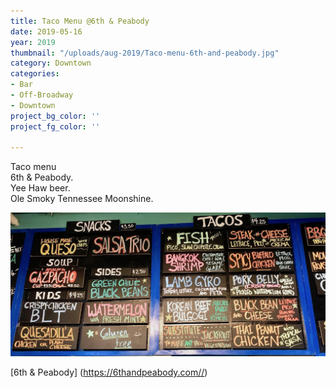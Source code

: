 ```yaml
---
title: Taco Menu @6th & Peabody
date: 2019-05-16
year: 2019
thumbnail: "/uploads/aug-2019/Taco-menu-6th-and-peabody.jpg"
category: Downtown
categories:
- Bar
- Off-Broadway
- Downtown
project_bg_color: ''
project_fg_color: ''

---
```


Taco menu   
6th & Peabody.  
Yee Haw beer.  
Ole Smoky Tennessee Moonshine.  

![6th & Peabody, Yee Haw beer, Ole Smoky Tennessee Moonshine](/uploads/aug-2019/Taco-menu-6th-and-peabody.jpg)

[6th & Peabody] (https://6thandpeabody.com//)  